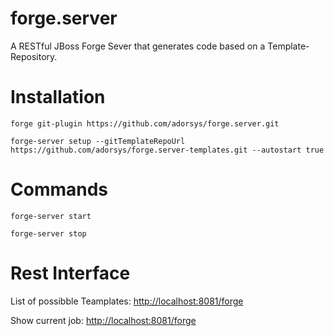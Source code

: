 forge.server
============

A RESTful JBoss Forge Sever that generates code based on a Template-Repository.

Installation
============

`forge git-plugin https://github.com/adorsys/forge.server.git`

`forge-server setup --gitTemplateRepoUrl https://github.com/adorsys/forge.server-templates.git --autostart true`

Commands
========

`forge-server start`

`forge-server stop`

Rest Interface
==============

List of possibble Teamplates: [http://localhost:8081/forge](http://localhost:8081/forge)

Show current job: [http://localhost:8081/forge](http://localhost:8081/forge/status)




